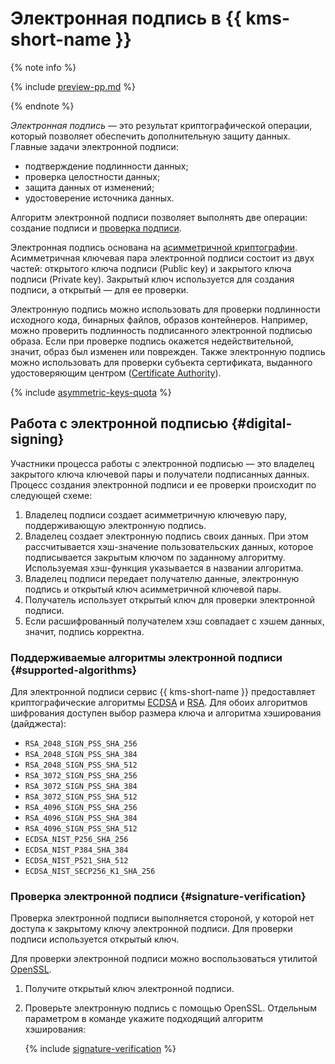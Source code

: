 # Электронная подпись в {{ kms-short-name }}

{% note info %}

{% include [preview-pp.md](../../_includes/preview-pp.md) %}

{% endnote %}

_Электронная подпись_ — это результат криптографической операции, который позволяет обеспечить дополнительную защиту данных. Главные задачи электронной подписи:

* подтверждение подлинности данных;
* проверка целостности данных;
* защита данных от изменений;
* удостоверение источника данных.

Алгоритм электронной подписи позволяет выполнять две операции: создание подписи и [проверка подписи](#signature-verification). 

Электронная подпись основана на [асимметричной криптографии](asymmetric-encryption.md). Асимметричная ключевая пара электронной подписи состоит из двух частей: открытого ключа подписи (Public key) и закрытого ключа подписи (Private key). Закрытый ключ используется для создания подписи, а открытый — для ее проверки.

Электронную подпись можно использовать для проверки подлинности исходного кода, бинарных файлов, образов контейнеров. Например, можно проверить подлинность подписанного электронной подписью образа. Если при проверке подпись окажется недействительной, значит, образ был изменен или поврежден. Также электронную подпись можно использовать для проверки субъекта сертификата, выданного удостоверяющим центром ([Certificate Authority](https://ru.wikipedia.org/wiki/%D0%A6%D0%B5%D0%BD%D1%82%D1%80_%D1%81%D0%B5%D1%80%D1%82%D0%B8%D1%84%D0%B8%D0%BA%D0%B0%D1%86%D0%B8%D0%B8)).

{% include [asymmetric-keys-quota](../../_includes/kms/asymmetric-keys-quota.md) %}

## Работа с электронной подписью {#digital-signing}

Участники процесса работы с электронной подписью — это владелец закрытого ключа ключевой пары и получатели подписанных данных. Процесс создания электронной подписи и ее проверки происходит по следующей схеме:

1. Владелец подписи создает асимметричную ключевую пару, поддерживающую электронную подпись.
1. Владелец создает электронную подпись своих данных. При этом рассчитывается хэш-значение пользовательских данных, которое подписывается закрытым ключом по заданному алгоритму. Используемая хэш-функция указывается в названии алгоритма. 
1. Владелец подписи передает получателю данные, электронную подпись и открытый ключ асимметричной ключевой пары.
1. Получатель использует открытый ключ для проверки электронной подписи.
1. Если расшифрованный получателем хэш совпадает с хэшем данных, значит, подпись корректна.

### Поддерживаемые алгоритмы электронной подписи {#supported-algorithms}

Для электронной подписи сервис {{ kms-short-name }} предоставляет криптографические алгоритмы [ECDSA](https://ru.wikipedia.org/wiki/ECDSA) и [RSA](https://ru.wikipedia.org/wiki/RSA). Для обоих алгоритмов шифрования доступен выбор размера ключа и алгоритма хэширования (дайджеста):

* `RSA_2048_SIGN_PSS_SHA_256`
* `RSA_2048_SIGN_PSS_SHA_384`
* `RSA_2048_SIGN_PSS_SHA_512`
* `RSA_3072_SIGN_PSS_SHA_256`
* `RSA_3072_SIGN_PSS_SHA_384`
* `RSA_3072_SIGN_PSS_SHA_512`
* `RSA_4096_SIGN_PSS_SHA_256`
* `RSA_4096_SIGN_PSS_SHA_384`
* `RSA_4096_SIGN_PSS_SHA_512`
* `ECDSA_NIST_P256_SHA_256`
* `ECDSA_NIST_P384_SHA_384`
* `ECDSA_NIST_P521_SHA_512`
* `ECDSA_NIST_SECP256_K1_SHA_256`

### Проверка электронной подписи {#signature-verification}

Проверка электронной подписи выполняется стороной, у которой нет доступа к закрытому ключу электронной подписи. Для проверки подписи используется открытый ключ.

Для проверки электронной подписи можно воспользоваться утилитой [OpenSSL](https://www.openssl.org/).

1. Получите открытый ключ электронной подписи.
1. Проверьте электронную подпись с помощью OpenSSL. Отдельным параметром в команде укажите подходящий алгоритм хэширования:

    {% include [signature-verification](../../_includes/kms/signature-verification.md) %}